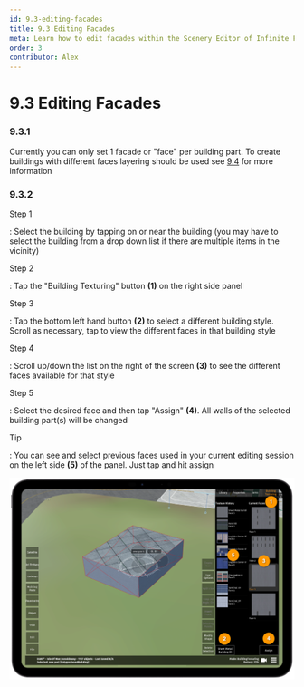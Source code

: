```yaml
---
id: 9.3-editing-facades
title: 9.3 Editing Facades
meta: Learn how to edit facades within the Scenery Editor of Infinite Flight.
order: 3
contributor: Alex
---
```




# 9.3 Editing Facades



### 9.3.1

Currently you can only set 1 facade or "face" per building part. To create buildings with different faces layering should be used see [9.4](/guide/scenery-editor-manual/9.-buildings-and-facades/9.4-layering) for more information 



### 9.3.2

Step 1

: Select the building by tapping on or near the building (you may have to select the building from a drop down list if there are multiple items in the vicinity)



Step 2

: Tap the "Building Texturing" button **(1)** on the right side panel


Step 3

: Tap the bottom left hand button **(2)** to select a different building style. Scroll as necessary, tap to view the different faces in that building style


Step 4

: Scroll up/down the list on the right of the screen **(3)** to see the different faces available for that style



Step 5

: Select the desired face and then tap "Assign" **(4)**. All walls of the selected building part(s) will be changed

Tip

: You can see and select previous faces used in your current editing session on the left side **(5)** of the panel. Just tap and hit assign

<!-- Needs updating...like really badly, like this pop up isn't even a thing anymore and hasn't been for like a year. Come on Adam, get your act together -->

![Image 9.3.2.1 - Editing Facades](_images/manual/scenery-editor/buildings-and-facades/editing-facades.png)

